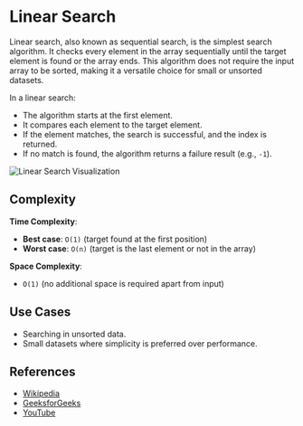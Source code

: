 # Linear Search

Linear search, also known as sequential search, is the simplest search algorithm. It checks every element in the array sequentially until the target element is found or the array ends. This algorithm does not require the input array to be sorted, making it a versatile choice for small or unsorted datasets.

In a linear search:
- The algorithm starts at the first element.
- It compares each element to the target element.
- If the element matches, the search is successful, and the index is returned.
- If no match is found, the algorithm returns a failure result (e.g., `-1`).

![Linear Search Visualization](https://upload.wikimedia.org/wikipedia/commons/b/bf/Linear_search_time_complexity.png)

## Complexity

**Time Complexity**:  
- **Best case**: `O(1)` (target found at the first position)  
- **Worst case**: `O(n)` (target is the last element or not in the array)

**Space Complexity**:  
- `O(1)` (no additional space is required apart from input)

## Use Cases
- Searching in unsorted data.
- Small datasets where simplicity is preferred over performance.

## References

- [Wikipedia](https://en.wikipedia.org/wiki/Linear_search)
- [GeeksforGeeks](https://www.geeksforgeeks.org/linear-search/)
- [YouTube](https://www.youtube.com/watch?v=SGU9duLEhLQ)